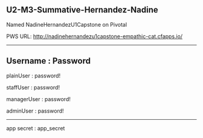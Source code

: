 U2-M3-Summative-Hernandez-Nadine
--------------------------------

Named NadineHernandezU1Capstone on Pivotal

PWS URL:
http://nadinehernandezu1capstone-empathic-cat.cfapps.io/

-----------------------

Username : Password
-------------------

plainUser : password!

staffUser : password!

managerUser : password!

adminUser : password! 

---------------------

app secret : app_secret
